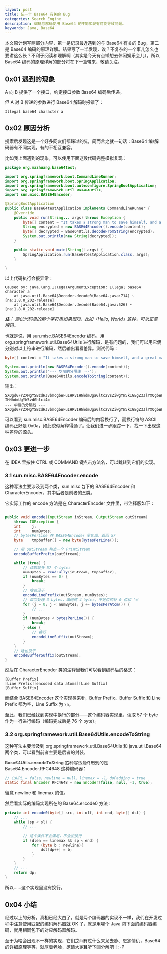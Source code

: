 ```yaml
---
layout: post
title: 记一个 Base64 有关的 Bug
categories: Search Engine
description: 编码与解码使用 Base64 的不同实现有可能导致问题。
keywords: Java, Base64
---
```


本文原计划写两部分内容，第一是记录最近遇到的与 Base64 有关的 Bug，第二是 Base64 编码的原理详解。结果写了一半发现，诶？不复杂的一个事儿怎么也要讲这么长？不利于阅读和理解啊（其实是今天有点懒想去休闲娱乐会儿），所以 Base64 编码的原理详解的部分将在下一篇带来，敬请关注。

## 0x01 遇到的现象

A 向 B 提供了一个接口，约定接口参数 Base64 编码后传递。

但 A 对 B 传递的参数进行 Base64 解码时报错了：

```
Illegal base64 character a
```

## 0x02 原因分析

搜索后发现这是一个好多网友们都踩过的坑，简而言之就一句话：Base64 编/解码器有不同实现，有的不相互兼容。

比如我上面遇到的现象，可以使用下面这段代码完整模拟复现：

```java
package org.mazhuang.base64test;

import org.springframework.boot.CommandLineRunner;
import org.springframework.boot.SpringApplication;
import org.springframework.boot.autoconfigure.SpringBootApplication;
import org.springframework.util.Base64Utils;
import sun.misc.BASE64Encoder;

@SpringBootApplication
public class Base64testApplication implements CommandLineRunner {
    @Override
    public void run(String... args) throws Exception {
        byte[] content = "It takes a strong man to save himself, and a great man to save another.".getBytes();
        String encrypted = new BASE64Encoder().encode(content);
        byte[] decrypted = Base64Utils.decodeFromString(encrypted);
        System.out.println(new String(decrypted));
    }

    public static void main(String[] args) {
        SpringApplication.run(Base64testApplication.class, args);
    }

}
```

以上代码执行会报异常：

```
Caused by: java.lang.IllegalArgumentException: Illegal base64 character a
	at java.util.Base64$Decoder.decode0(Base64.java:714) ~[na:1.8.0_202-release]
	at java.util.Base64$Decoder.decode(Base64.java:526) ~[na:1.8.0_202-release]
```

***注：** 测试代码里的那个字符串如果很短，比如「Hello, World」这种，可以正常解码。*

也就是说，用 sun.misc.BASE64Encoder 编码，用 org.springframework.util.Base64Utils 进行解码，是有问题的，我们可以用它俩分别对以上符串进行编码，然后输出看看差异。测试代码：

```java
byte[] content = "It takes a strong man to save himself, and a great man to save another.".getBytes();

System.out.println(new BASE64Encoder().encode(content));
System.out.println("--- 华丽的分隔线 ---");
System.out.println(Base64Utils.encodeToString(content));
```

输出：

```
SXQgdGFrZXMgYSBzdHJvbmcgbWFuIHRvIHNhdmUgaGltc2VsZiwgYW5kIGEgZ3JlYXQgbWFuIHRv
IHNhdmUgYW5vdGhlci4=
--- 华丽的分隔线 ---
SXQgdGFrZXMgYSBzdHJvbmcgbWFuIHRvIHNhdmUgaGltc2VsZiwgYW5kIGEgZ3JlYXQgbWFuIHRvIHNhdmUgYW5vdGhlci4=
```

可以看到 sun.misc.BASE64Encoder 编码后的内容换行了，而换行符的 ASCII 编码正好是 0x0a，如此貌似解释得通了。让我们进一步跟踪一下，找一下出现这种差异的源头。

## 0x03 更进一步

在 IDEA 里按住 CTRL 或 COMMAND 键点击方法名，可以跳转到它们的实现。

### 3.1 sun.misc.BASE64Encoder.encode

这种写法主要涉及到两个类，sun.misc 包下的 BASE64Encoder 和 CharacterEncoder，其中后者是前者的父类。

它实际工作的 encode 方法是在 CharacterEncoder 文件里，带注释版如下：

```java

public void encode(InputStream inStream, OutputStream outStream)
    throws IOException {
    int     j;
    int     numBytes;
    // bytesPerLine 在 BASE64Encoder 里实现，返回 57
    byte    tmpbuffer[] = new byte[bytesPerLine()];

    // 用 outStream 构造一个 PrintStream
    encodeBufferPrefix(outStream);

    while (true) {
        // 读取最多 57 个 bytes
        numBytes = readFully(inStream, tmpbuffer);
        if (numBytes == 0) {
            break;
        }
        // 啥也没干
        encodeLinePrefix(outStream, numBytes);
        // 每次处理 3 bytes，编码成 4 bytes，不足位的补 0 位和 '='
        for (j = 0; j < numBytes; j += bytesPerAtom()) {
            // ...
        }
        if (numBytes < bytesPerLine()) {
            break;
        } else {
            // 换行
            encodeLineSuffix(outStream);
        }
    }
    // 啥也没干
    encodeBufferSuffix(outStream);
}
```

然后在 CharacterEncoder 类的注释里我们可以看到编码后的格式：

```
[Buffer Prefix]
[Line Prefix][encoded data atoms][Line Suffix]
[Buffer Suffix]
```

而结合 BASE64Encoder 这个实现类来看，Buffer Prefix、Buffer Suffix 和 Line Prefix 都为空，Line Suffix 为 `\n`。

至此，我们已经找到实现中换行的部分——这个编码器实现里，读取 57 个 byte 作为一行进行编码（编码完成后是 76 个 byte）。

### 3.2 org.springframework.util.Base64Utils.encodeToString

这种写法主要涉及到 org.springframework.util.Base64Utils 和 java.util.Base64 两个类，可以看到前者主要是后者的封装。

Base64Utils.encodeToString 这种写法最终用到的是 Base64.Encoder.RFC4648 这种编码器：

```java
// isURL = false，newline = null，linemax = -1，doPadding = true
static final Encoder RFC4648 = new Encoder(false, null, -1, true);
```

留意 newline 和 linemax 的值。

然后看实际的编码实现所在的 Base64.encode0 方法：

```java
private int encode0(byte[] src, int off, int end, byte[] dst) {
    // ...
    while (sp < sl) {
        // ...

        // 这个条件不会满足，不会加换行
        if (dlen == linemax && sp < end) {
            for (byte b : newline){
                dst[dp++] = b;
            }
        }
    }
    // ...
    return dp;
}
```

所以……这个实现里没有换行。

## 0x04 小结

经过以上的分析，真相已经大白了，就是两个编码器的实现不一样，我们在开发过程中注意使用匹配的编码解码器就 OK 了，就是用哪个 Java 包下面的编码器编码，就用相同包下的对应解码器解码。

至于为啥会出现不一样的实现，它们之间有过什么来龙去脉、恩怨情仇，Base64 的详细原理等等，就厚着老脸，邀请大家且听下回分解吧！:-P
